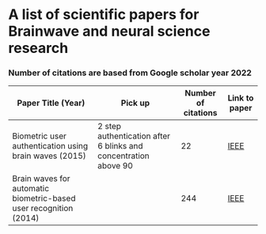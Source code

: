 # A list of scientific papers for Brainwave and neural science research
### Number of citations are based from Google scholar year 2022

| Paper Title (Year)                                                | Pick up | Number of citations | Link to paper                                                     |
| ----------------------------------------------------------------- | ----------- | ------------------- | ----------------------------------------------------------------- |
| Biometric user authentication using brain waves (2015)            | 2 step authentication after 6 blinks and concentration above 90 |         22          | [IEEE](https://ieeexplore.ieee.org/abstract/document/7824888)     |
| Brain waves for automatic biometric-based user recognition (2014) |             |        244          | [IEEE]()